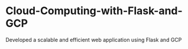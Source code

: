# Cloud-Computing-with-Flask-and-GCP
Developed a scalable and efficient web application using Flask and GCP
